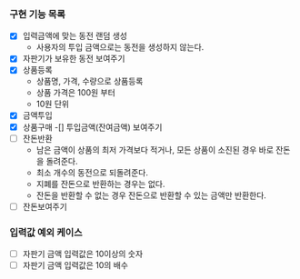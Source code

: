 ### 구현 기능 목록
-[x] 입력금액에 맞는 동전 랜덤 생성
    - 사용자의 투입 금액으로는 동전을 생성하지 않는다.
-[x] 자판기가 보유한 동전 보여주기
-[x] 상품등록
    - 상품명, 가격, 수량으로 상품등록
    - 상품 가격은 100원 부터
    - 10원 단위
-[x] 금액투입
-[x] 상품구매
-[] 투입금액(잔여금액) 보여주기
-[ ] 잔돈반환 
    - 남은 금액이 상품의 최저 가격보다 적거나, 모든 상품이 소진된 경우 바로 잔돈을 돌려준다.
    - 최소 개수의 동전으로 되돌려준다.
    - 지폐를 잔돈으로 반환하는 경우는 없다.
    - 잔돈을 반환할 수 없는 경우 잔돈으로 반환할 수 있는 금액만 반환한다.
-[ ] 잔돈보여주기

### 입력값 예외 케이스
-[ ] 자판기 금액 입력값은 10이상의 숫자
-[ ] 자판기 금액 입력값은 10의 배수